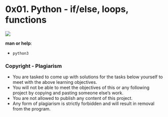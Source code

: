 
# 0x01. Python - if/else, loops, functions


![](https://s3.amazonaws.com/intranet-projects-files/holbertonschool-higher-level_programming+/233/code.png)



**man or help**:

-   `python3`



### Copyright - Plagiarism

-   You are tasked to come up with solutions for the tasks below yourself to meet with the above learning objectives.
-   You will not be able to meet the objectives of this or any following project by copying and pasting someone else’s work.
-   You are not allowed to publish any content of this project.
-   Any form of plagiarism is strictly forbidden and will result in removal from the program.
